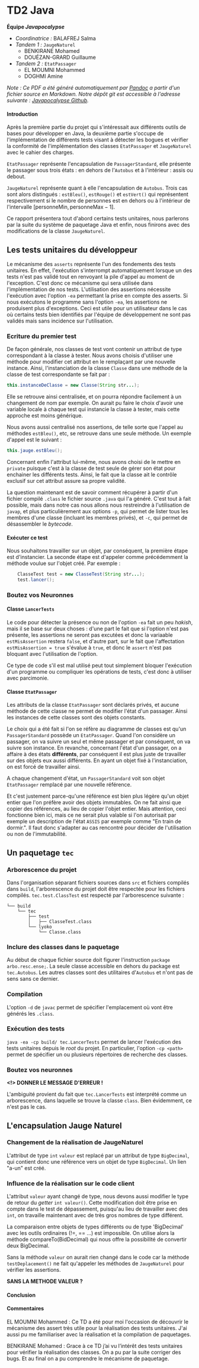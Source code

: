 <!--
Repository : https://github.com/SilverWyrda/javapocalypse

How to contribute : 
    * Create a Github account
    * Send your username at gouezangrard@enseirb-matmeca.fr
    * You will be added as a contributor and allowed to push
-->

TD2 Java
========

**Équipe *Javapocalypse***

- *Coordinatrice :* BALAFREJ Salma
- *Tandem 1 :* `JaugeNaturel`
    - BENKIRANE Mohamed
    - DOUÉZAN-GRARD Guillaume
- *Tandem 2 :* `EtatPassager`
    - EL MOUMNI Mohammed
    - DOGHMI Amine

_Note : Ce PDF a été généré automatiquement par [Pandoc](http://johnmacfarlane.net/pandoc/) a partir d'un fichier source en Markdown. Notre dépôt git est accessible à l'adresse suivante : [Javapocalypse Github](https://github.com/SilverWyrda/javapocalypse)._

#### Introduction

Après la première partie du projet qui s'intéressait aux différents outils de bases pour développer en Java, la deuxième partie s'occupe de l'implémentation de différents tests visant à détecter les bogues et vérifier la conformité de l'implémentation des classes  `EtatPassager` et `JaugeNaturel` avec le cahier des charges.

`EtatPassager` représente l'encapsulation de `PassagerStandard`, elle présente le passager sous trois états : en dehors de l'`Autobus` et à l'intérieur : assis ou debout.

`JaugeNaturel` représente quant à elle l'encapsulation de `Autobus`. Trois cas sont alors distingués :  `estBleu()`, `estRouge()` et `estVert()` qui représentent respectivement si le nombre de personnes est en dehors ou à l'intérieur de l'intervalle $[\text{personneMin}, \text{personneMax}-1]$.

Ce rapport présentera tout d'abord certains tests unitaires, nous parlerons par la suite du système de paquetage Java et enfin, nous finirons avec des modifications de la classe `JaugeNaturel`.


Les tests unitaires du développeur
-------------------------------

Le mécanisme des `asserts` représente l'un des fondements des tests unitaires. En effet, l'exécution s'interrompt automatiquement lorsque un des tests n'est pas validé tout en renvoyant la pile d'appel au moment de l'exception. C'est donc ce mécanisme qui sera utilisée dans l'implémentation de nos tests. L'utilisation des assertions nécessite l'exécution avec l'option `-ea` permettant la prise en compte des asserts. Si nous exécutons le programme sans l'option `-ea`, les assertions ne produisent plus d'exceptions. Ceci est utile pour un utilisateur dans le cas où certains tests bien identifiés par l'équipe de développement ne sont pas validés mais sans incidence sur l'utilisation.

### Ecriture du premier test

De façon générale, nos classes de test vont contenir un attribut de type correspondant à la classe à tester. Nous avons choisis d'utiliser une méthode pour modifier cet attribut en le remplaçant par une nouvelle instance. Ainsi, l'instanciation de la classe `Classe` dans une méthode de la classe de test correspondante se fait par :
    
``` java
this.instanceDeClasse = new Classe(String str...);
```

Elle se retrouve ainsi centralisée, et on pourra répondre facilement à un changement de nom par exemple. On aurait pu faire le choix d'avoir une variable locale à chaque test qui instancie la classe à tester, mais cette approche est moins générique.

Nous avons aussi centralisé nos assertions, de telle sorte que l'appel au méthodes `estBleu()`, etc, se retrouve dans une seule méthode. Un exemple d'appel est le suivant :
    
``` java
this.jauge.estBleu();
```

Concernant enfin l'attribut lui-même, nous avons choisi de le mettre en `private` puisque c'est à la classe de test seule de gérer son état pour enchainer les différents tests. Ainsi, le fait que la classe ait le contrôle exclusif sur cet attribut assure sa propre validité.

La question maintenant est de savoir comment récupérer à partir d'un fichier compilé `.class` le fichier source `.java` qui l'a généré. C'est tout à fait possible, mais dans notre cas nous allons nous restreindre à l'utilisation de `javap`, et plus particulièrement aux options `-p`, qui permet de lister tous les membres d'une classe (incluant les membres privés), et `-c`, qui permet de désassembler le _bytecode_.

#### Exécuter ce test

Nous souhaitons travailler sur un objet, par conséquent, la première étape est d'instancier. La seconde étape est d'appeler comme précédemment la méthode voulue sur l'objet créé. Par exemple :

``` java
    ClasseTest test = new ClasseTest(String str...);
    test.lancer();
```

### Boutez vos Neuronnes

#### Classe `LancerTests`

Le code pour détecter la présence ou non de l'option `-ea` fait un peu _hakish_, mais il se base sur deux choses : d'une part le fait que si l'option n'est pas présente, les assertions ne seront pas excutées et donc la variaable `estMisAssertion` restera `false`, et d'autre part, sur le fait que l'affectation `estMisAssertion = true` s'évalue à `true`, et donc le `assert` n'est pas bloquant avec l'utilisation de l'option.

Ce type de code s'il est mal utilisé peut tout simplement bloquer l'exécution d'un programme ou compliquer les opérations de tests, c'est donc à utiliser avec parcimonie.

#### Classe `EtatPassager`

Les attributs de la classe `EtatPassager` sont déclarés privés, et aucune méthode de cette classe ne permet de modifier l'état d'un passager. Ainsi les instances de cette classes sont des objets constants.

Le choix qui a été fait si l'on se réfère au diagramme de classes est qu'un `PassagerStandard` possède un `EtatPassager`. Quand l'on considère un passager, on va suivre un seul et même passager et par conséquent, on va suivre son instance. En revanche, concernant l'état d'un passager, on a affaire à des états **différents**, par conséquent il est plus juste de travailler sur des objets eux aussi différents. En ayant un objet fixé à l'instanciation, on est forcé de travailler ainsi.

A chaque changement d'état, un `PassagerStandard` voit son objet `EtatPassager` remplacé par une nouvelle référence.

Et c'est justement parce-qu'une référence est bien plus légère qu'un objet entier que l'on préfère avoir des objets immutables. On ne fait ainsi que copier des références, au lieu de copier l'objet entier. Mais attention, ceci fonctionne bien ici, mais ce ne serait plus valable si l'on autorisait par exemple un description de l'état `ASSIS` par exemple comme "En train de dormir.". Il faut donc s'adapter au cas rencontré pour décider de l'utilisation ou non de l'immutabilité.

Un paquetage `tec`
------------------

### Arborescence du projet

Dans l'organisation séparant fichiers sources dans `src` et fichiers compilés dans `build`, l'arborescence du projet doit être respectée pour les fichiers compilés. `tec.test.ClassTest` est respecté par l'arborescence suivante :

```
└── build
    └── tec
        ├── test
        │   ├── ClasseTest.class
        └── lyoko
            └── Classe.class
```

### Inclure des classes dans le paquetage

Au début de chaque fichier source doit figurer l'instruction `package arbo.resc.ense;`. La seule classe accessible en dehors du package est `tec.Autobus`. Les autres classes sont des utilitaires d'`Autobus` et n'ont pas de sens sans ce dernier.

### Compilation

L'option `-d` de `javac` permet de spécifier l'emplacement où vont être générés les `.class`.

### Exécution des tests

`java -ea -cp build/ tec.LancerTests` permet de lancer l'exécution des tests unitaires depuis le _root_ du projet. En particulier, l'option `-cp <path>` permet de spécifier un ou plusieurs répertoires de recherche des classes.

### Boutez vos neuronnes

**<!> DONNER LE MESSAGE D'ERREUR !**

L'ambiguité provient du fait que `tec.LancerTests` est interprété comme un arborescence, dans laquelle se trouve la classe `class`. Bien évidemment, ce n'est pas le cas.

L'encapsulation Jauge Naturel
-----------------------------

### Changement de la réalisation de JaugeNaturel

L'attribut de type `int` `valeur` est replacé par un attribut de type `BigDecimal`, qui contient donc une référence vers un objet de type `BigDecimal`. Un lien "a-un" est créé.

### Influence de la réalisation sur le code client

L'attribut `valeur` ayant changé de type, nous devons aussi modifier le type de retour du _getter_ `int valeur()`. Cette modification doit être prise en compte dans le test de dépassement, puisqu'au lieu de travailler avec des `int`, on travaille maintenant avec de très gros nombres de type différent.

La comparaison entre objets de types différents ou de type 'BigDecimal' avec les outils ordinaires (!=, == ...) est impossible. On utilise alors la méthode compareTo(BidDecimal) qui nous offre la possibilité de convertir deux BigDecimal.

Sans la méthode `valeur` on aurait rien changé dans le code car la méthode `testDeplacement()` ne fait qu'appeler les méthodes de `JaugeNaturel` pour vérifier les assertions.

**SANS LA METHODE VALEUR ?**

#### Conclusion

#### Commentaires

EL MOUMNI Mohammed : Ce TD a été pour moi l'occasion de découvrir le mécanisme des assert très utile pour la réalisation des tests unitaires. J'ai aussi pu me familiariser avec la réalisation et la compilation de paquetages.

BENKIRANE Mohamed : Grace à ce TD j’ai vu l’intérêt des tests unitaires pour vérifier la réalisation des classes. On a pu par la suite corriger des bugs. Et au final on a pu comprendre le mécanisme de paquetage.   
